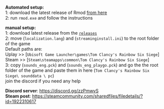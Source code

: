 
**Automated setup:**  
1:  download the latest release of Rmod [from here](https://github.com/Zipliks/rmod/releases)   
2: run `rmod.exe` and follow the instructions  

**manual setup:**  
1: download latest release from the [`releases`](https://github.com/homamgamer/r6s-English/releases)  
2: move (`localization.lang`) and (`streaminginstall.ini`) to the root folder of the game   
Default paths are:  
Uplay >> [`Ubisoft Game Launcher\games\Tom Clancy's Rainbow Six Siege`]  
Steam >> [`Steam\steamapps\common\Tom Clancy's Rainbow Six Siege`]  
3: copy (`sounds_eng.pck`) and (`sounds_eng_playgo.pck`) and go the the root folder of the game and paste them in here (`Tom Clancy's Rainbow Six Siege\ sounddata \ pc`)  
join the discord if you need any help  

**Discord server**: https://discord.gg/zzPmwvS  
**Steam post**: https://steamcommunity.com/sharedfiles/filedetails/?id=1922310617  
